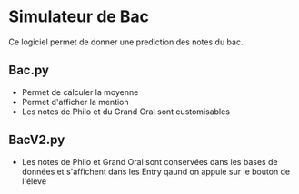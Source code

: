 # Simulateur de Bac
Ce logiciel permet de donner une prediction des notes du bac.

## Bac.py

- Permet de calculer la moyenne
- Permet d'afficher la mention
- Les notes de Philo et du Grand Oral sont customisables


## BacV2.py

- Les notes de Philo et Grand Oral sont conservées dans les bases de données et s'affichent dans les Entry qaund on appuie sur le bouton de l'élève
